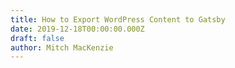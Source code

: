 ```yaml
---
title: How to Export WordPress Content to Gatsby
date: 2019-12-18T00:00:00.000Z
draft: false
author: Mitch MacKenzie
---
```



